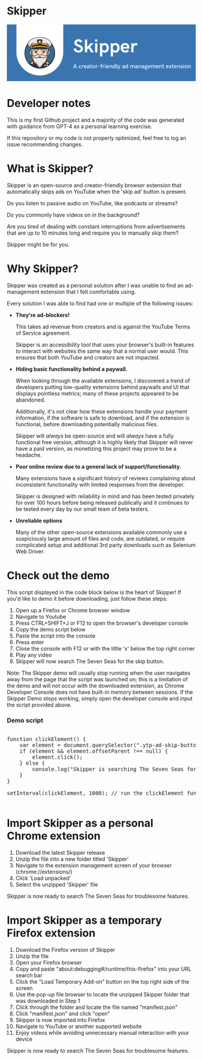 # Skipper

![Alt text](images/SkipperBanner.png "Title")

<h1>Developer notes</h1>
This is my first Github project and a majority of the code was generated with guidance from GPT-4 as a personal learning exercise. 

If this repository or my code is not properly optimized, feel free to log an issue recommending changes.

<h1>What is Skipper?</h1>

Skipper is an open-source and creator-friendly browser extension that automatically skips ads on YouTube when the 'skip ad' button is present.

Do you listen to passive audio on YouTube, like podcasts or streams? 

Do you commonly have videos on in the background?

Are you tired of dealing with constant interruptions from advertisements that are up to 10 minutes long and require you to manually skip them?

Skipper might be for you.

<h1>Why Skipper?</h1>

Skipper was created as a personal solution after I was unable to find an ad-management extension that I felt comfortable using.

Every solution I was able to find had one or multiple of the following issues:

* **They're ad-blockers!**

   This takes ad revenue from creators and is against the YouTube Terms of Service agreement.

    Skipper is an accessibility tool that uses your browser's built-in features to interact with websites the same way that a normal user would. This ensures that both YouTube and creators are not impacted.

* **Hiding basic functionality behind a paywall.**

    When looking through the available extensions, I discovered a trend of developers putting low-quality extensions behind paywalls and UI that displays pointless metrics; many of these projects appeared to be abandoned.
    
    Additionally, it's not clear how these extensions handle your payment information, if the software is safe to download, and if the extension is functional, before downloading potentially malicious files.
    
    Skipper will *always* be open-source and will *always* have a fully functional free version, although it is highly likely that Skipper will never have a paid version, as monetizing this project may prove to be a headache. 

* **Poor online review due to a general lack of support/functionality.**

    Many extensions have a significant history of reviews complaining about inconsistent functionality with limited responses from the developer.

    Skipper is designed with reliability in mind and has been tested privately for over 100 hours before being released publically and it continues to be tested every day by our small team of beta testers.
    
* **Unreliable options**
    
    Many of the other open-source extensions available commonly use a suspiciously large amount of files and code, are outdated, or require complicated setup and additional 3rd party downloads such as Selenium Web Driver.
    
<h1>Check out the demo</h1>

This script displayed in the code block below is the heart of Skipper! If you'd like to demo it before downloading, just follow these steps:

1. Open up a Firefox or Chrome browser window
2. Navigate to Youtube
3. Press CTRL+SHIFT+J or F12 to open the browser's developer console
4. Copy the demo script below
5. Paste the script into the console
6. Press enter
7. Close the console with F12 or with the little 'x' below the top right corner
8. Play any video
9. Skipper will now search The Seven Seas for the skip button.

Note: The Skipper demo will usually stop running when the user navigates away from the page that the script was launched on; this is a limitation of the demo and will not occur with the downloaded extension, as Chrome Developer Console does not have built-in memory between sessions. If the Skipper Demo stops working, simply open the developer console and input the script provided above.

<h3> Demo script </h3>

<pre>

function clickElement() {
    var element = document.querySelector(".ytp-ad-skip-button.ytp-button");
    if (element && element.offsetParent !== null) {
        element.click();
    } else {
        console.log("Skipper is searching The Seven Seas for the 'Skip' button");
    }
}

setInterval(clickElement, 1000); // run the clickElement function every 1000 milliseconds (1 seconds)

</pre>

<h1>Import Skipper as a personal Chrome extension</h1>

1. Download the latest Skipper release
2. Unzip the file into a new folder titled 'Skipper'
3. Navigate to the extension management screen of your browser (chrome://extensions/)
4. Click 'Load unpacked'
5. Select the unzipped 'Skipper' file

Skipper is now ready to search The Seven Seas for troublesome features.

<h1>Import Skipper as a temporary Firefox extension</h1>

1. Download the Firefox version of Skipper
2. Unzip the file
3. Open your Firefox browser
4. Copy and paste "about:debugging#/runtime/this-firefox" into your URL search bar
5. Click the "Load Temporary Add-on" button on the top right side of the screen
6. Use the pop-up file browser to locate the unzipped Skipper folder that was downloaded in Step 1
7. Click through the folder and locate the file named "manifest.json"
8. Click "manifest.json" and click "open"
9. Skipper is now imported into Firefox
10. Navigate to YouTube or another supported website
11. Enjoy videos while avoiding unnecessary manual interaction with your device

Skipper is now ready to search The Seven Seas for troublesome features.
